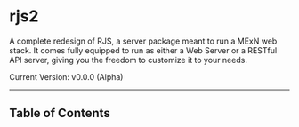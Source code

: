 # rjs2

A complete redesign of RJS, a server package meant to run a MExN web stack. It comes fully equipped to run as either a Web Server or a RESTful API server, giving you the freedom to customize it to your needs.

Current Version: v0.0.0 (Alpha)

---

## Table of Contents